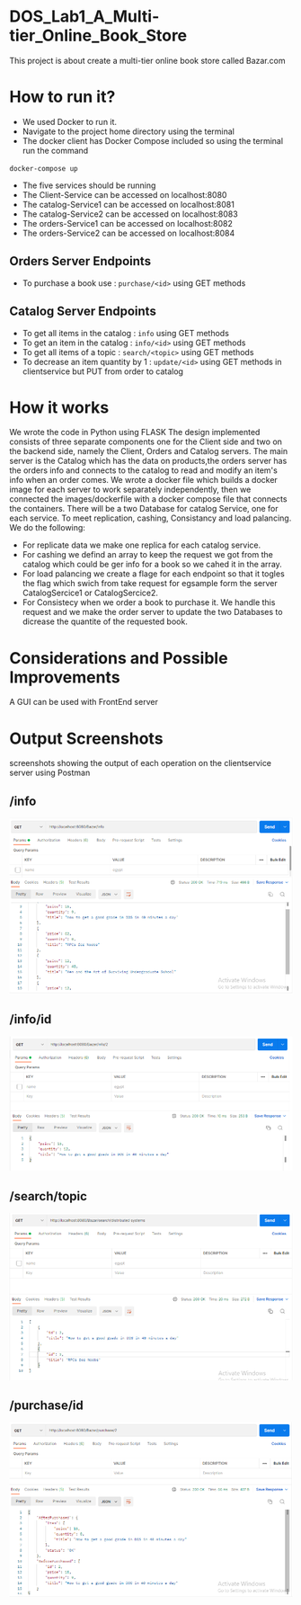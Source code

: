 # DOS_Lab1_A_Multi-tier_Online_Book_Store
This project is about create a multi-tier online book store called Bazar.com

# How to run it?
- We used Docker to run it.
- Navigate to the project home directory using the terminal
- The docker client has Docker Compose included so using the terminal run the command

`docker-compose up`
- The five services should be running
- The Client-Service can be accessed on localhost:8080
- The catalog-Service1 can be accessed on localhost:8081
- The catalog-Service2 can be accessed on localhost:8083
- The orders-Service1 can be accessed on localhost:8082
- The orders-Service2 can be accessed on localhost:8084

## Orders Server Endpoints 
- To purchase a book use : `purchase/<id>` using GET methods

## Catalog Server Endpoints
- To get all items in the catalog : `info` using GET methods
- To get an item in the catalog : `info/<id>` using GET methods
- To get all items of a topic : `search/<topic>` using GET methods
- To decrease an item quantity by 1 : `update/<id>` using GET methods in clientservice but PUT from order to catalog


# How it works
We wrote the code in Python using FLASK
The design implemented consists of three separate components one for the Client side and two on the backend side,
namely the Client, Orders and Catalog servers. The main server is the Catalog which has the data on products,the orders server has the orders info and connects to the catalog to read and modify an item's info when an order comes.
We wrote a docker file which builds a docker image for each server to work separately independently, then we connected the images/dockerfile with a docker compose file that connects the containers.
There will be a two Database for catalog Service, one for each service.
To meet replication, cashing, Consistancy and load palancing. We do the following:
- For replicate data we make one replica for each catalog service.
- For cashing we defind an array to keep the request we got from the catalog which could be ger info for a book so we cahed it in the array.
- For load palancing we create a flage for each endpoint so that it togles the flag which swich from take request for egsample form the server CatalogSercice1 or CatalogSercice2.
- For Consistecy when we order a book to purchase it. We handle this request and we make the order server to update the two Databases to dicrease the quantite of the requested book.  

# Considerations and Possible Improvements
A GUI can be used with FrontEnd server

# Output Screenshots
screenshots showing the output of each operation on the clientservice server using Postman

## /info

![image](infoall.png)

## /info/id

  ![image](info.png)

## /search/topic

  ![image](topic.png)

## /purchase/id

  ![image](purchase.png)
